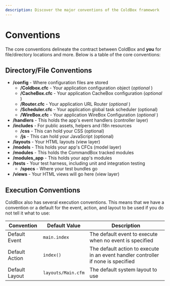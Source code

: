 ```yaml
---
description: Discover the major conventions of the ColdBox framework
---
```


# Conventions

The core conventions delineate the contract between ColdBox and **you** for file/directory locations and more. Below is a table of the core conventions:

## Directory/File Conventions

* **/config** - Where configuration files are stored
  * **/Coldbox.cfc** - Your application configuration object (_optional_ )
  * **/CacheBox.cfc** - Your application CacheBox configuration (_optional_ )
  * **/Router.cfc** - Your application URL Router (_optional_ )
  * **/Scheduler.cfc** - Your application global task scheduler (optional)
  * **/WireBox.cfc** - Your application WireBox Configuration (_optional_ )
* **/handlers** - This holds the app's event handlers (controller layer)
* **/includes** - For public assets, helpers and i18n resources
  * **/css** - This can hold your CSS (optional)
  * **/js** - This can hold your JavaScript (optional)
* **/layouts** - Your HTML layouts (view layer)
* **/models** - This holds your app's CFCs  (model layer)
* **/modules** - This holds the CommandBox tracked modules
* **/modules\_app** - This holds your app's modules
* **/tests** - Your test harness, including unit and integration testing
  * **/specs** - Where your test bundles go
* **/views** - Your HTML views will go here (view layer)

## Execution Conventions

ColdBox also has several execution conventions.  This means that we have a convention or a default for the event, action, and layout to be used if you do not tell it what to use:

| **Convention** | **Default Value**  | **Description**                                                                   |
| -------------- | ------------------ | --------------------------------------------------------------------------------- |
| Default Event  | `main.index`       | The default event to execute when no event is specified                           |
| Default Action | `index()`          | The default action to execute in an event handler controller if none is specified |
| Default Layout | `layouts/Main.cfm` | The default system layout to use                                                  |
